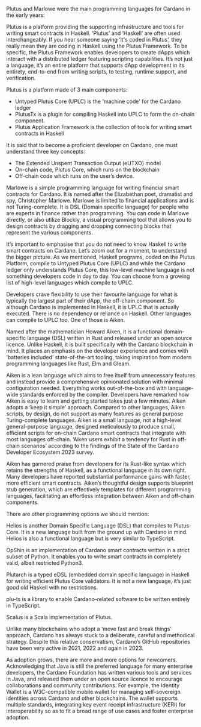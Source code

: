 Plutus and Marlowe were the main programming languages for Cardano in the early years:

Plutus is a platform providing the supporting infrastructure and tools for writing smart contracts in Haskell. ‘Plutus’ and ‘Haskell’ are often used interchangeably. If you hear someone saying ‘it's coded in Plutus’, they really mean they are coding in Haskell using the Plutus Framework. To be specific, the Plutus Framework enables developers to create dApps which interact with a distributed ledger featuring scripting capabilities. It’s not just a language, it’s an entire platform that supports dApp development in its entirety, end-to-end from writing scripts, to testing, runtime support, and verification. 

Plutus is a platform made of 3 main components: 

- Untyped Plutus Core (UPLC) is the 'machine code' for the Cardano ledger
- PlutusTx is a plugin for compiling Haskell into UPLC to form the on-chain component. 
- Plutus Application Framework is the collection of tools for writing smart contracts in Haskell

It is said that to become a proficient developer on Cardano, one must understand three key concepts:

- The Extended Unspent Transaction Output (eUTXO) model
- On-chain code, Plutus Core, which runs on the blockchain 
- Off-chain code which runs on the user’s device. 

Marlowe is a simple programming language for writing financial smart contracts for Cardano. It is named after the Elizabethan poet, dramatist and spy, Christopher Marlowe. Marlowe is limited to financial applications and is not Turing-complete. It is DSL (Domain specific language) for people who are experts in finance rather than programming. You can code in Marlowe directly, or also utilize Blockly, a visual programming tool that allows you to design contracts by dragging and dropping connecting blocks that represent the various components.

It’s important to emphasise that you do not need to know Haskell to write smart contracts on Cardano. Let’s zoom out for a moment, to understand the bigger picture. As we mentioned, Haskell programs, coded on the Plutus Platform, compile to Untyped Plutus Core (UPLC) and while the Cardano ledger only understands Plutus Core, this low-level machine language is not something developers code in day to day. You can choose from a growing list of high-level languages which compile to UPLC.  

Developers crave flexibility to use their favourite language for what is typically the largest part of their dApp, the off-chain component. So although Cardano is implemented in Haskell, it is UPLC that is actually executed. There is no dependency or reliance on Haskell. Other languages can compile to UPLC too. One of those is Aiken. 

Named after the mathematician Howard Aiken, it is a functional domain-specific language (DSL) written in Rust and released under an open source licence. Unlike Haskell, it is built specifically with the Cardano blockchain in mind. It places an emphasis on the developer experience and comes with ‘batteries included’ state-of-the-art tooling, taking inspiration from modern programming languages like Rust, Elm and Gleam. 

Aiken is a lean language which aims to free itself from unnecessary features and instead provide a comprehensive opinionated solution with minimal configuration needed. Everything works out-of-the-box and with language-wide standards enforced by the compiler. Developers have remarked how Aiken is easy to learn and getting started takes just a few minutes. Aiken adopts a ‘keep it simple’ approach. Compared to other languages, Aiken scripts, by design, do not support as many features as general purpose Turing-complete languages. Aiken is a small language, not a high-level general-purpose language, designed meticulously to produce small, efficient scripts for on-chain Cardano smart contracts that integrate with most languages off-chain. ‘Aiken users exhibit a tendency for Rust in off-chain scenarios’ according to the findings of the State of the Cardano Developer Ecosystem 2023 survey. 

Aiken has garnered praise from developers for its Rust-like syntax which retains the strengths of Haskell, as a functional language in its own right. Many developers have reported substantial performance gains with faster, more efficient smart contracts. Aiken’s thoughtful design supports blueprint stub generation, which are effectively templates for different programming languages, facilitating an effortless integration between Aiken and off-chain components.

There are other programming options we should mention:

Helios is another Domain Specific Language (DSL) that compiles to Plutus-Core. It is a new language built from the ground up with Cardano in mind. Helios is also a functional language but is very similar to TypeScript. 

OpShin is an implementation of Cardano smart contracts written in a strict subset of Python. It enables you to write smart contracts in completely valid, albeit restricted Python3. 

Plutarch is a typed eDSL (embedded domain specific language) in Haskell for writing efficient Plutus Core validators. It is not a new language, it’s just good old Haskell with no restrictions. 

plu-ts is a library to enable Cardano-related software to be written entirely in TypeScript. 

Scalus is a Scala implementation of Plutus. 

Unlike many blockchains who adopt a ‘move fast and break things’ approach, Cardano has always stuck to a deliberate, careful and methodical strategy. Despite this relative conservatism, Cardano’s GitHub repositories have been very active in 2021, 2022 and again in 2023. 

As adoption grows, there are more and more options for newcomers. Acknowledging that Java is still the preferred language for many enterprise developers, the Cardano Foundation has written various tools and services in Java, and released them under an open source licence to encourage collaborations and community contributions. For example, the Identity Wallet is a W3C-compatible mobile wallet for managing self-sovereign identities across Cardano and other blockchains. The wallet supports multiple standards, integrating key event receipt infrastructure (KERI) for interoperability so as to fit a broad range of use cases and foster enterprise adoption.
